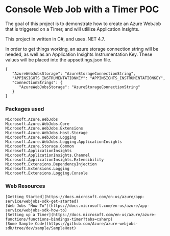 ﻿# Console Web Job with a Timer POC

The goal of this project is to demonstrate how to create an Azure WebJob that is triggered on a Timer, and will utlilize Application Insights.

This project in written in C#, and uses .NET 4.7.

In order to get things working, an azure storage connection string will be needed, as well as an Application Insights Instrumentation Key. These values will be placed into the appsettings.json file.

```
{
   "AzureWebJobsStorage": "AzureStorageConnectionString",
   "APPINSIGHTS_INSTRUMENTATIONKEY": "APPINSIGHTS_INSTRUMENTATIONKEY",
   "ConnectionStrings": {
      "AzureWebJobsStorage": "AzureStorageConnectionString"
   }
}

```



### Packages used
```
Microsoft.Azure.WebJobs
Microsoft.Azure.WebJobs.Core
Microsoft.Azure.WebJobs.Extensions
Microsoft.Azure.WebJobs.Host.Storage
Microsoft.Azure.WebJobs.Logging
Microsoft.Azure.WebJobs.Logging.ApplicationInsights
Microsoft.Azure.Storage.Common
Microsoft.ApplicationInsights
Microsoft.ApplicationInsights.Channel
Microsoft.ApplicationInsights.Extensibility
Microsoft.Extensions.DependencyInjection
Microsoft.Extensions.Logging
Microsoft.Extensions.Logging.Console
```

### Web Resources

```
[Getting Started](https://docs.microsoft.com/en-us/azure/app-service/webjobs-sdk-get-started)
[Web Jobs "How To"](https://docs.microsoft.com/en-us/azure/app-service/webjobs-sdk-how-to)
[Setting up a Timer](https://docs.microsoft.com/en-us/azure/azure-functions/functions-bindings-timer?tabs=csharp)
[Some Sample Code](https://github.com/Azure/azure-webjobs-sdk/tree/dev/sample/SampleHost)
```